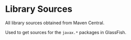 # Library Sources

All library sources obtained from Maven Central.

Used to get sources for the `javax.*` packages in GlassFish.
